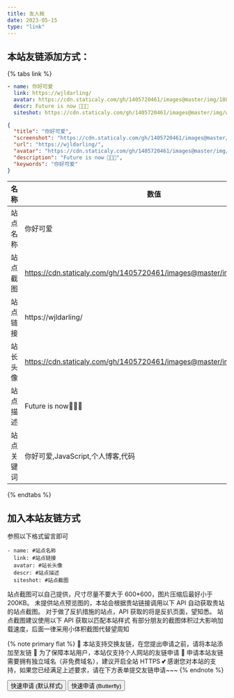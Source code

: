 ```yaml
---
title: 友人帐
date: 2023-05-15
type: "link"
---
```


## 本站友链添加方式：

{% tabs link %}

<!-- tab 🙋 butterfly-💭candy -->

```yml
- name: 你好可爱
  link: https://wjldarling/
  avatar: https://cdn.staticaly.com/gh/1405720461/images@master/img/188.jpg
  descr: Future is now 🍭🍭🍭
  siteshot: https://cdn.staticaly.com/gh/1405720461/images@master/img/wjldarling.png
```

<!-- endtab -->

<!-- tab 🥗Volantis -->

```JSON
{
  "title": "你好可爱",
  "screenshot": "https://cdn.staticaly.com/gh/1405720461/images@master/img/wjldarling.png",
  "url": "https://wjldarling/",
  "avatar": "https://cdn.staticaly.com/gh/1405720461/images@master/img/188.jpg",
  "description": "Future is now 🍭🍭🍭",
  "keywords": "你好可爱"
}
```

<!-- endtab -->

<!-- tab 🌴General -->

| 名称       | 数值                                                                     |
| ---------- | ------------------------------------------------------------------------ |
| 站点名称   | 你好可爱                                                                 |
| 站点截图   | https://cdn.staticaly.com/gh/1405720461/images@master/img/wjldarling.png |
| 站点链接   | https://wjldarling/                                                      |
| 站长头像   | https://cdn.staticaly.com/gh/1405720461/images@master/img/188.jpg        |
| 站点描述   | Future is now🍭🍭🍭                                                      |
| 站点关键词 | 你好可爱,JavaScript,个人博客,代码                                        |

<!-- endtab -->

{% endtabs %}

## 加入本站友链方式

参照以下格式留言即可

```YML
- name: #站点名称
  link: #站点链接
  avatar: #站长头像
  descr: #站点描述
  siteshot: #站点截图
```

站点截图可以自己提供，尺寸尽量不要大于 600\*600，图片压缩后最好小于 200KB。
未提供站点预览图的，本站会根据贵站链接调用以下 API 自动获取贵站的站点截图。
对于做了反扒措施的站点，API 获取的将是反扒页面，望知悉。
站点截图建议使用以下 API 获取以匹配本站样式
有部分朋友的截图体积过大影响加载速度，后面一律采用小体积截图代替望周知

{% note primary flat %}
🎉 本站支持交换友链，在您提出申请之前，请将本站添加至友链
🥗 为了保障本站用户，本站仅支持个人网站的友链申请
🍧 申请本站友链需要拥有独立域名（非免费域名），建议开启全站 HTTPS
💕 感谢您对本站的支持，如果您已经满足上述要求，请在下方表单提交友链申请~~~
{% endnote %}

<div class="addBtn"><button onclick="leonus.linkCom()"><i class="fa-solid fa-circle-plus"></i>快速申请 (默认样式)</button> <button onclick="leonus.linkCom(&quot;bf&quot;)"><i class="fa-solid fa-circle-plus"></i>快速申请 (Butterfly)</button></div>
<link rel="stylesheet" href="/css/kslink.css">
<script src="/js/kslink.js"></script>
